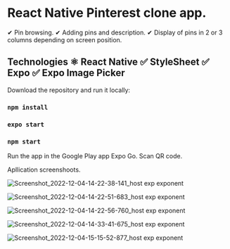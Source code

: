 # React Native Pinterest clone app. 

✔ Pin browsing.
✔ Adding pins and description.
✔ Display of pins in 2 or 3 columns depending on screen position.


## Technologies ⚛ React Native ✅ StyleSheet ✅ Expo ✅ Expo Image Picker

Download the repository and run it locally:

### `npm install`

### `expo start`
### `npm start`

Run the app in the Google Play app Expo Go. Scan QR code.<br />


Apllication screenshoots.

![Screenshot_2022-12-04-14-22-38-141_host exp exponent](https://user-images.githubusercontent.com/92208474/205565875-a4fd0097-95eb-4d3b-96d3-f4951c4b2405.jpg)

![Screenshot_2022-12-04-14-22-51-683_host exp exponent](https://user-images.githubusercontent.com/92208474/205565896-5ad91f49-1649-4750-a4db-5d6d375b85e8.jpg)

![Screenshot_2022-12-04-14-22-56-760_host exp exponent](https://user-images.githubusercontent.com/92208474/205565912-8aacf5ef-a0d9-4902-b5f9-dbed20be5a31.jpg)

![Screenshot_2022-12-04-14-33-41-675_host exp exponent](https://user-images.githubusercontent.com/92208474/205565922-3ee13dc7-eb6b-4310-9a15-f608bbf7dc23.jpg)


![Screenshot_2022-12-04-15-15-52-877_host exp exponent](https://user-images.githubusercontent.com/92208474/205565963-e7c1c66e-8256-448c-83ee-6b9fe603861e.jpg)
